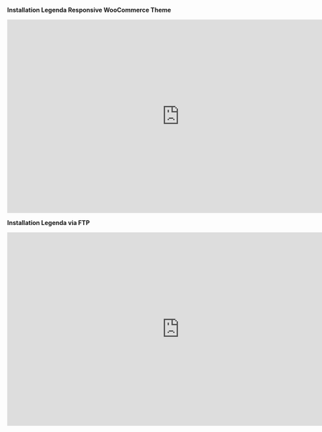 **Installation Legenda Responsive WooCommerce Theme**

<iframe width="800" height="450" src="https://www.youtube.com/embed/Kf64USY7kus" frameborder="0" allow="accelerometer; autoplay; encrypted-media; gyroscope; picture-in-picture" allowfullscreen></iframe>

**Installation Legenda via FTP**

<iframe width="800" height="450" src="https://www.youtube.com/embed/upR2XftF5Ag" frameborder="0" allow="accelerometer; autoplay; encrypted-media; gyroscope; picture-in-picture" allowfullscreen></iframe>